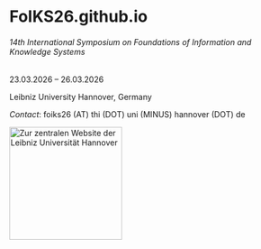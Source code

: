 # FoIKS26.github.io
###### 14th International Symposium on Foundations of Information and Knowledge Systems

23.03.2026 – 26.03.2026

Leibniz University Hannover, Germany

*Contact*: foiks26 (AT) thi (DOT) uni (MINUS) hannover (DOT) de

<a href="https://www.uni-hannover.de"><img src="https://www.uni-hannover.de/typo3conf/ext/luh_website/Resources/Public/Images/Logo/luh_logo.svg" alt="Zur zentralen
Website der Leibniz Universität Hannover" width="200"/></a>
